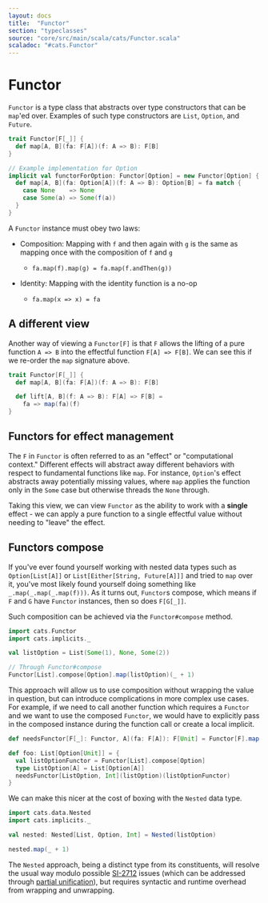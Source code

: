 ```yaml
---
layout: docs
title:  "Functor"
section: "typeclasses"
source: "core/src/main/scala/cats/Functor.scala"
scaladoc: "#cats.Functor"
---
```

# Functor
`Functor` is a type class that abstracts over type constructors that can be `map`'ed over. Examples of such
type constructors are `List`, `Option`, and `Future`.

```scala mdoc:silent
trait Functor[F[_]] {
  def map[A, B](fa: F[A])(f: A => B): F[B]
}

// Example implementation for Option
implicit val functorForOption: Functor[Option] = new Functor[Option] {
  def map[A, B](fa: Option[A])(f: A => B): Option[B] = fa match {
    case None    => None
    case Some(a) => Some(f(a))
  }
}
```

A `Functor` instance must obey two laws:

* Composition: Mapping with `f` and then again with `g` is the same as mapping once with the composition of `f` and `g`
    * `fa.map(f).map(g) = fa.map(f.andThen(g))`

* Identity: Mapping with the identity function is a no-op
    * `fa.map(x => x) = fa`

## A different view

Another way of viewing a `Functor[F]` is that `F` allows the lifting of a pure function `A => B` into the effectful
function `F[A] => F[B]`. We can see this if we re-order the `map` signature above.

```scala mdoc:silent:nest
trait Functor[F[_]] {
  def map[A, B](fa: F[A])(f: A => B): F[B]

  def lift[A, B](f: A => B): F[A] => F[B] =
    fa => map(fa)(f)
}
```

## Functors for effect management

The `F` in `Functor` is often referred to as an "effect" or "computational context." Different effects will
abstract away different behaviors with respect to fundamental functions like `map`. For instance, `Option`'s effect
abstracts away potentially missing values, where `map` applies the function only in the `Some` case but
otherwise threads the `None` through.

Taking this view, we can view `Functor` as the ability to work with a **single** effect - we can apply a pure
function to a single effectful value without needing to "leave" the effect.

## Functors compose

If you've ever found yourself working with nested data types such as `Option[List[A]]` or
`List[Either[String, Future[A]]]` and tried to `map` over it, you've most likely found yourself doing something
like `_.map(_.map(_.map(f)))`. As it turns out, `Functor`s compose, which means if `F` and `G` have
`Functor` instances, then so does `F[G[_]]`.

Such composition can be achieved via the `Functor#compose` method.

```scala mdoc:reset:silent
import cats.Functor
import cats.implicits._
```

```scala mdoc
val listOption = List(Some(1), None, Some(2))

// Through Functor#compose
Functor[List].compose[Option].map(listOption)(_ + 1)
```

This approach will allow us to use composition without wrapping the value in question, but can
introduce complications in more complex use cases. For example, if we need to call another function which
requires a `Functor` and we want to use the composed `Functor`, we would have to explicitly pass in the
composed instance during the function call or create a local implicit.

```scala mdoc:silent
def needsFunctor[F[_]: Functor, A](fa: F[A]): F[Unit] = Functor[F].map(fa)(_ => ())

def foo: List[Option[Unit]] = {
  val listOptionFunctor = Functor[List].compose[Option]
  type ListOption[A] = List[Option[A]]
  needsFunctor[ListOption, Int](listOption)(listOptionFunctor)
}
```

We can make this nicer at the cost of boxing with the `Nested` data type.

```scala mdoc:silent
import cats.data.Nested
import cats.implicits._
```

```scala mdoc
val nested: Nested[List, Option, Int] = Nested(listOption)

nested.map(_ + 1)
```

The `Nested` approach, being a distinct type from its constituents, will resolve the usual way modulo
possible [SI-2712][si2712] issues (which can be addressed through [partial unification][partial-unification]),
but requires syntactic and runtime overhead from wrapping and unwrapping.

[partial-unification]: https://github.com/fiadliel/sbt-partial-unification "A sbt plugin for enabling partial unification"
[si2712]: https://issues.scala-lang.org/browse/SI-2712 "SI-2712: implement higher-order unification for type constructor inference"
